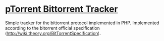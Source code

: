 # [pTorrent Bittorrent Tracker](http://ptorrent.com)

Simple tracker for the bittorrent protocol implemented in PHP.
Implemented according to the bitorrent official specification (http://wiki.theory.org/BitTorrentSpecification).